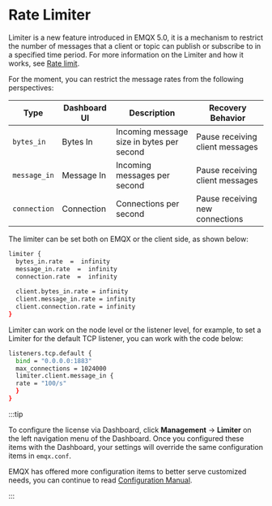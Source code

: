 # Rate Limiter

Limiter is a new feature introduced in EMQX 5.0, it is a mechanism to restrict the number of messages that a client or topic can publish or subscribe to in a specified time period. For more information on the Limiter and how it works, see [Rate limit](../rate-limit/rate-limit.md). 

For the moment, you can restrict the message rates from the following perspectives:

| **Type**     | Dashboard UI | **Description**                           | **Recovery Behavior**           |
| ------------ | ------------ | ----------------------------------------- | ------------------------------- |
| `bytes_in`   | Bytes In     | Incoming message size in bytes per second | Pause receiving client messages |
| `message_in` | Message In   | Incoming messages per second              | Pause receiving client messages |
| `connection` | Connection   | Connections per second                    | Pause receiving new connections |

The limiter can be set both on EMQX or the client side, as shown below: 

```bash
limiter {
  bytes_in.rate  =  infinity
  message_in.rate  =  infinity
  connection.rate  =  infinity
  
  client.bytes_in.rate = infinity
  client.message_in.rate = infinity
  client.connection.rate = infinity
}
```

Limiter can work on the node level or the listener level, for example, to set a Limiter for the default TCP listener, you can work with the code below:

```bash
listeners.tcp.default {
  bind = "0.0.0.0:1883"
  max_connections = 1024000
  limiter.client.message_in {
  rate = "100/s"
  }
}
```

:::tip

To configure the license via Dashboard,  click **Management** -> **Limiter** on the left navigation menu of the Dashboard. Once you configured these items with the Dashboard, your settings will override the same configuration items in `emqx.conf`.

EMQX has offered more configuration items to better serve customized needs, you can continue to read [Configuration Manual](./configuration-manual.html).

:::